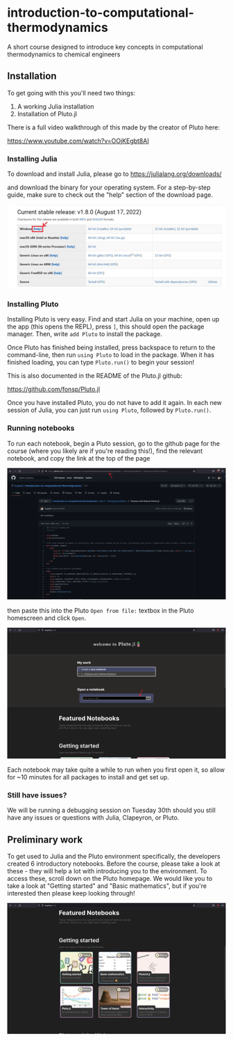 # introduction-to-computational-thermodynamics
A short course designed to introduce key concepts in computational thermodynamics to chemical engineers 

## Installation

To get going with this you'll need two things:
1. A working Julia installation
2. Installation of Pluto.jl

There is a full video walkthrough of this made by the creator of Pluto here:

https://www.youtube.com/watch?v=OOjKEgbt8AI

### Installing Julia

To download and install Julia, please go to
https://julialang.org/downloads/

and download the binary for your operating system. For a step-by-step guide, make sure to check out the "help" section of the download page.

![](./assets/Julia_install_help.jpg)

### Installing Pluto

Installing Pluto is very easy. Find and start Julia on your machine, open up the app (this opens the REPL), press ```]```, this should open the package manager. Then, write ```add Pluto``` to install the package.

Once Pluto has finished being installed, press backspace to return to the command-line, then run ```using Pluto``` to load in the package. When it has finished loading, you can type ```Pluto.run()``` to begin your session!

This is also documented in the README of the Pluto.jl github:

https://github.com/fonsp/Pluto.jl

Once you have installed Pluto, you do not have to add it again. In each new session of Julia, you can just run ```using Pluto```, followed by ```Pluto.run()```.

### Running notebooks

To run each notebook, begin a Pluto session, go to the github page for the course (where you likely are if you're reading this!), find the relevant notebook, and copy the link at the top of the page

![](./assets/github_screenshot.png)

then paste this into the Pluto ```Open from file:``` textbox in the Pluto homescreen and click ```Open```.

![](./assets/pluto_screenshot.png)

Each notebook may take quite a while to run when you first open it, so allow for ~10 minutes for all packages to install and get set up.

### Still have issues?

We will be running a debugging session on Tuesday 30th should you still have any issues or questions with Julia, Clapeyron, or Pluto.

## Preliminary work

To get used to Julia and the Pluto environment specifically, the developers created 6 introductory notebooks. Before the course, please take a look at these - they will help a lot with introducing you to the environment. To access these, scroll down on the Pluto homepage. We would like you to take a look at "Getting started" and "Basic mathematics", but if you're interested then please keep looking through!

![](assets/intro_notebooks.png)
